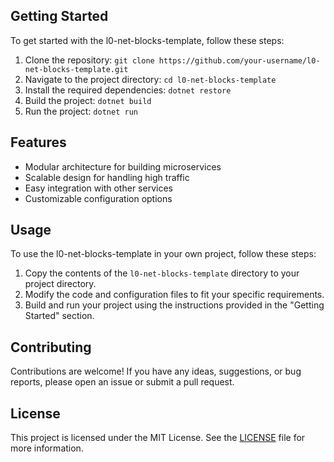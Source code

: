## Getting Started

To get started with the l0-net-blocks-template, follow these steps:

1. Clone the repository: `git clone https://github.com/your-username/l0-net-blocks-template.git`
2. Navigate to the project directory: `cd l0-net-blocks-template`
3. Install the required dependencies: `dotnet restore`
4. Build the project: `dotnet build`
5. Run the project: `dotnet run`

## Features

- Modular architecture for building microservices
- Scalable design for handling high traffic
- Easy integration with other services
- Customizable configuration options

## Usage

To use the l0-net-blocks-template in your own project, follow these steps:

1. Copy the contents of the `l0-net-blocks-template` directory to your project directory.
2. Modify the code and configuration files to fit your specific requirements.
3. Build and run your project using the instructions provided in the "Getting Started" section.

## Contributing

Contributions are welcome! If you have any ideas, suggestions, or bug reports, please open an issue or submit a pull request.

## License

This project is licensed under the MIT License. See the [LICENSE](LICENSE) file for more information.